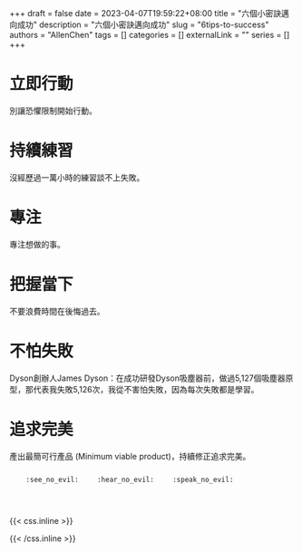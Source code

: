 +++ 
draft = false
date = 2023-04-07T19:59:22+08:00
title = "六個小密訣邁向成功"
description = "六個小密訣邁向成功"
slug = "6tips-to-success"
authors = "AllenChen"
tags = []
categories = []
externalLink = ""
series = []
+++

# 立即行動
別讓恐懼限制開始行動。
# 持續練習
沒經歷過一萬小時的練習談不上失敗。
# 專注
專注想做的事。
# 把握當下
不要浪費時間在後悔過去。
# 不怕失敗
Dyson創辦人James Dyson：在成功研發Dyson吸塵器前，做過5,127個吸塵器原型，那代表我失敗5,126次，我從不害怕失敗，因為每次失敗都是學習。
# 追求完美
產出最簡可行產品 (Minimum viable product)，持續修正追求完美。

<p><span class="nowrap"><span class="emojify">🙈</span> <code>:see_no_evil:</code></span>  <span class="nowrap"><span class="emojify">🙉</span> <code>:hear_no_evil:</code></span>  <span class="nowrap"><span class="emojify">🙊</span> <code>:speak_no_evil:</code></span></p>
<br>
    

{{< css.inline >}}
<style>
.emojify {
	font-family: Apple Color Emoji, Segoe UI Emoji, NotoColorEmoji, Segoe UI Symbol, Android Emoji, EmojiSymbols;
	font-size: 2rem;
	vertical-align: middle;
}
@media screen and (max-width:650px) {
  .nowrap {
    display: block;
    margin: 25px 0;
  }
}
</style>
{{< /css.inline >}}
